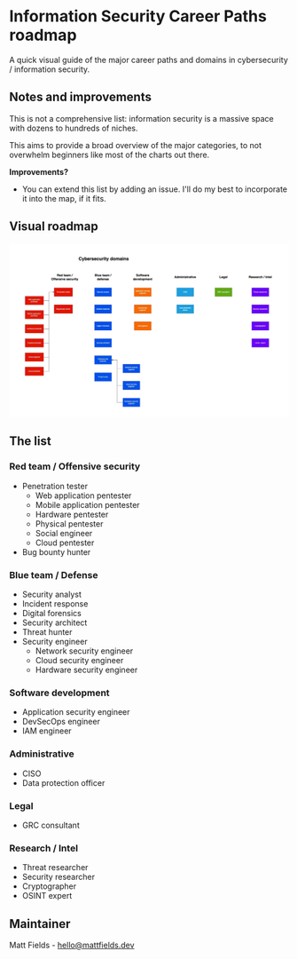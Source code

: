 # Information Security Career Paths roadmap

A quick visual guide of the major career paths and domains in cybersecurity / information security.

## Notes and improvements

This is not a comprehensive list: information security is a massive space with dozens to hundreds of niches.

This aims to provide a broad overview of the major categories, to not overwhelm beginners like most of the charts out there.

**Improvements?**

- You can extend this list by adding an issue. I'll do my best to incorporate it into the map, if it fits.

## Visual roadmap

![](./Information%20security%20domains%20and%20roles.jpg)

## The list

### Red team / Offensive security

- Penetration tester
  - Web application pentester
  - Mobile application pentester
  - Hardware pentester
  - Physical pentester
  - Social engineer
  - Cloud pentester
- Bug bounty hunter

### Blue team / Defense

- Security analyst
- Incident response
- Digital forensics
- Security architect
- Threat hunter
- Security engineer
  - Network security engineer
  - Cloud security engineer
  - Hardware security engineer

### Software development

- Application security engineer
- DevSecOps engineer
- IAM engineer

### Administrative

- CISO
- Data protection officer

### Legal

- GRC consultant

### Research / Intel

- Threat researcher
- Security researcher
- Cryptographer
- OSINT expert

## Maintainer

Matt Fields - [hello@mattfields.dev](mailto:hello@mattfields.dev)
